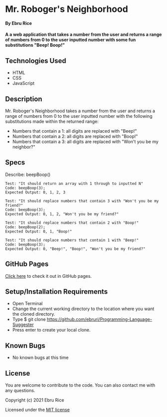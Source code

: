 # Mr. Roboger's Neighborhood

#### By Ebru Rice

#### A a web application that takes a number from the user and returns a range of numbers from 0 to the user inputted number with some fun substitutions "Beep! Boop!"

## Technologies Used

* HTML
* CSS
* JavaScript

## Description

Mr. Roboger's Neighborhood takes a number from the user and returns a range of numbers from 0 to the user inputted number with the following substitutions made within the returned range:

* Numbers that contain a 1: all digits are replaced with "Beep!"
* Numbers that contain a 2: all digits are replaced with "Boop!"
* Numbers that contain a 3: all digits are replaced with "Won't you be my neighbor?"

## Specs

Describe: beepBoop()
```
Test: "It should return an array with 1 through to inputted N"
Code: beepBoop(3);
Expected Output: 0, 1, 2, 3
```

```
Test: "It should replace numbers that contain 3 with "Won't you be my friend?"
Code: beepBoop(3);
Expected Output: 0, 1, 2, "Won't you be my friend?"
```

```
Test: "It should replace numbers that contain 2 with "Boop!"
Code: beepBoop(2);
Expected Output: 0, 1, "Boop!"
```

```
Test: "It should replace numbers that contain 1 with "Beep!"
Code: beepBoop(3);
Expected Output: 0, "Beep!", "Boop!", "Won't you be my friend?"
```

## GitHub Pages

[Click here](https://ebruri.github.io/Programming-Language-Suggester/) to check it out in GitHub pages.

## Setup/Installation Requirements

* Open Terminal
* Change the current working directory to the location where you want the cloned directory.
* Type $ git clone https://github.com/ebruri/Programming-Language-Suggester
* Press enter to create your local clone.

## Known Bugs

* No known bugs at this time

## License

You are welcome to contribute to the code. You can also contact me with any questions.

Copyright (c) 2021 Ebru Rice

Licensed under the [MIT license](license.txt)